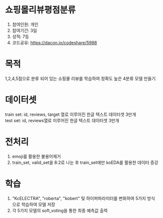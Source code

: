 # 쇼핑몰리뷰평점분류  
1. 참여인원: 개인
2. 참여기간: 3일
3. 성적: 7등
4. 코드공유: https://dacon.io/codeshare/5988  
  
# 목적
1,2,4,5점으로 분류 되어 있는 쇼핑몰 리뷰를 학습하여 정확도 높은 4분류 모델 만들기  
  
# 데이터셋  
train set: id, reviews, target 열로 이루어진 한글 텍스트 데이터셋 3만개  
test set: id, reviews열로 이루어진 한글 텍스트 데이터셋 3만개

# 전처리  
1. emoji를 활용한 불용어제거
2. train_set, valid_set을 8:2로 나눈 후 train_set에만 koEDA를 활용한 데이터 증강  

# 학습
1. "KcELECTRA", "roberta", "kobert" 및 하이퍼파라미터를 변화하여 5가지 방식으로 학습하여 모델 저장  
2. 각 5가지 모델의 soft_voting을 통한 최종 예측값 출력

